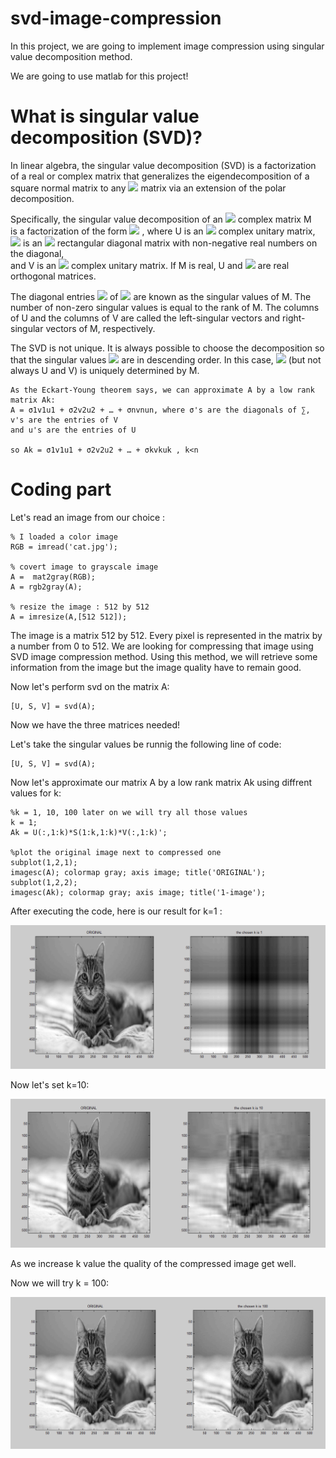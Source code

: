 # svd-image-compression


In this project, we are going to implement image compression using singular value decomposition method.


We are going to use matlab for this project!


# What is singular value decomposition (SVD)?


In linear algebra, the singular value decomposition (SVD) is a factorization of a real or complex matrix that generalizes the eigendecomposition of a  square normal matrix to any <img src="https://latex.codecogs.com/svg.latex?\normalsize&space;m{\times}n"/> matrix  via an extension of the polar decomposition.


Specifically, the singular value decomposition of an <img src="https://latex.codecogs.com/svg.latex?\normalsize&space;m{\times}n"/> complex matrix M<br> is a factorization of the form <img src="https://latex.codecogs.com/svg.latex?\normalsize&space;U{\Sigma}V^{*}" /> , where U is an <img src="https://latex.codecogs.com/svg.latex?\normalsize&space;m{\times} m"/> complex unitary matrix, <img src="https://latex.codecogs.com/svg.latex?\normalsize&space;\Sigma "/>  is an <img src="https://latex.codecogs.com/svg.latex?\normalsize&space;m{\times}n"/> rectangular diagonal matrix with non-negative real numbers on the diagonal, <br>and V is an <img src="https://latex.codecogs.com/svg.latex?\normalsize&space;n{\times} n"/>  complex unitary matrix. If M is real, U and <img src="https://latex.codecogs.com/svg.latex?\normalsize&space;V^{T} = V^{*}"/> are real orthogonal matrices.


The diagonal entries <img src="https://latex.codecogs.com/svg.latex?\normalsize&space;\sigma_{i}=\Sigma_{ii}"/> of <img src="https://latex.codecogs.com/svg.latex?\normalsize&space;\Sigma"/> are known as the singular values of M. The number of non-zero singular values is equal to the rank of M. The columns of U and the columns of V are called the left-singular vectors and right-singular vectors of M, respectively.

The SVD is not unique. It is always possible to choose the decomposition so that the singular values <img src="https://latex.codecogs.com/svg.latex?\normalsize&space;\Sigma _{ii}"/> are in descending order. In this case, <img src="https://latex.codecogs.com/svg.latex?\normalsize&space;\Sigma"/> (but not always U and V) is uniquely determined by M.


    As the Eckart-Young theorem says, we can approximate A by a low rank matrix Ak: 
    A = σ1v1u1 + σ2v2u2 + … + σnvnun, where σ's are the diagonals of ∑, v's are the entries of V 
    and u's are the entries of U
    
    so Ak = σ1v1u1 + σ2v2u2 + … + σkvkuk , k<n


# Coding part

Let's read an image from our choice :

	
	% I loaded a color image
	RGB = imread('cat.jpg');

	% covert image to grayscale image
	A =  mat2gray(RGB);  
	A = rgb2gray(A); 
	
	% resize the image : 512 by 512
	A = imresize(A,[512 512]); 


The image is a matrix 512 by 512. Every pixel is represented in the matrix by a
number from 0 to 512. We are looking for compressing that image using SVD
image compression method. Using this method, we will retrieve some
information from the image but the image quality have to remain good.

Now let's perform svd on the matrix A:

	[U, S, V] = svd(A);

Now we have the three matrices needed!

Let's take the singular values be runnig the following line of code:

	[U, S, V] = svd(A);

Now let's approximate our matrix A by a low rank matrix Ak using diffrent values for k:

	%k = 1, 10, 100 later on we will try all those values
	k = 1; 
	Ak = U(:,1:k)*S(1:k,1:k)*V(:,1:k)';

	%plot the original image next to compressed one 
	subplot(1,2,1); 
	imagesc(A); colormap gray; axis image; title('ORIGINAL'); 
	subplot(1,2,2);
	imagesc(Ak); colormap gray; axis image; title('1-image');

After executing the code, here is our result for k=1 :

<img src='plots/k_1.PNG'>

Now let's set k=10:

<img src='plots/k_10.PNG'>

As we increase k value the quality of the compressed image get well.

Now we will try k = 100:

<img src='plots/k_100.PNG'>